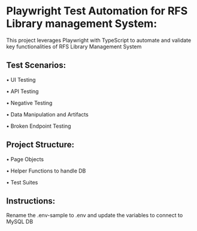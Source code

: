 # Playwright Test Automation for RFS Library management System:

This project leverages Playwright with TypeScript to automate and validate key functionalities of RFS Library Management System

## Test Scenarios:

•	UI Testing 

•	API Testing

•	Negative Testing

•	Data Manipulation and Artifacts

•	Broken Endpoint Testing

## Project Structure:

•	Page Objects

•	Helper Functions to handle DB

•	Test Suites


## Instructions:

Rename the .env-sample to .env and update the variables to connect to MySQL DB
